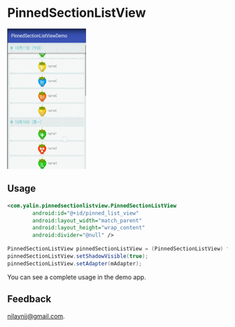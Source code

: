 # PinnedSectionListView

<img src="https://github.com/jinkg/Screenshots/blob/master/PinnedSectionListView/pinned_section_listview_screen_shot.gif" width="180" height="320">

## Usage

```xml
<com.yalin.pinnedsectionlistview.PinnedSectionListView
        android:id="@+id/pinned_list_view"
        android:layout_width="match_parent"
        android:layout_height="wrap_content"
        android:divider="@null" />
```

```java
PinnedSectionListView pinnedSectionListView = (PinnedSectionListView) findViewById(R.id.pinned_list_view);
pinnedSectionListView.setShadowVisible(true);
pinnedSectionListView.setAdapter(mAdapter);
```

You can see a complete usage in the demo app.

## Feedback

nilaynij@gmail.com.
